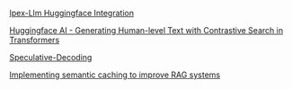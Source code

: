 [Ipex-Llm Huggingface Integration](https://www.restack.io/p/ipex-llm-answer-huggingface-integration-cat-ai)

[Huggingface AI - Generating Human-level Text with Contrastive Search in Transformers](https://www.restack.io/p/huggingface-ai-generating-human-level-text-with-contrastive-search-in-transformers-cat-ai)

[Speculative-Decoding](https://huggingface.co/blog/layerskip)

[Implementing semantic caching to improve RAG systems](https://www.cnblogs.com/bonelee/p/18574470)
